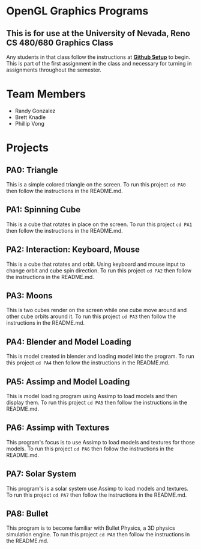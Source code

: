 # OpenGL Graphics Programs
## This is for use at the University of Nevada, Reno CS 480/680 Graphics Class
Any students in that class follow the instructions at [**Github Setup**](https://github.com/HPC-Vis/computer-graphics/wiki/Github-Setup) to begin. This is part of the first assignment in the class and necessary for turning in assignments throughout the semester.

# Team Members

- Randy Gonzalez
- Brett Knadle
- Phillip Vong

# Projects

## PA0: Triangle
This is a simple colored triangle on the screen. To run this project ```cd PA0``` then follow the instructions in the README.md.

## PA1: Spinning Cube
This is a cube that rotates in place on the screen. To run this project ```cd PA1``` then follow the instructions in the README.md.

## PA2: Interaction: Keyboard, Mouse 
This is a cube that rotates and orbit. Using keyboard and mouse input to change orbit and cube spin direction. To run this project ```cd PA2``` then follow the instructions in the README.md.

## PA3: Moons
This is two cubes render on the screen while one cube move around and other cube orbits around it. To run this project ```cd PA3``` then follow the instructions in the README.md.  

## PA4: Blender and Model Loading 
This is model created in blender and loading model into the program. To run this project ```cd PA4``` then follow the instructions in the README.md.  

## PA5: Assimp and Model Loading 
This is model loading program using Assimp to load models and then display them. To run this project ```cd PA5``` then follow the instructions in the README.md.  

## PA6: Assimp with Textures
This program's focus is to use Assimp to load models and textures for those models. To run this project ```cd PA6``` then follow the instructions in the README.md.  

## PA7: Solar System
This program's is a solar system use Assimp to load models and textures. To run this project ```cd PA7``` then follow the instructions in the README.md.

## PA8: Bullet
This program is to become familiar with Bullet Physics, a 3D physics simulation engine. To run this project ```cd PA8``` then follow the instructions in the README.md. 
